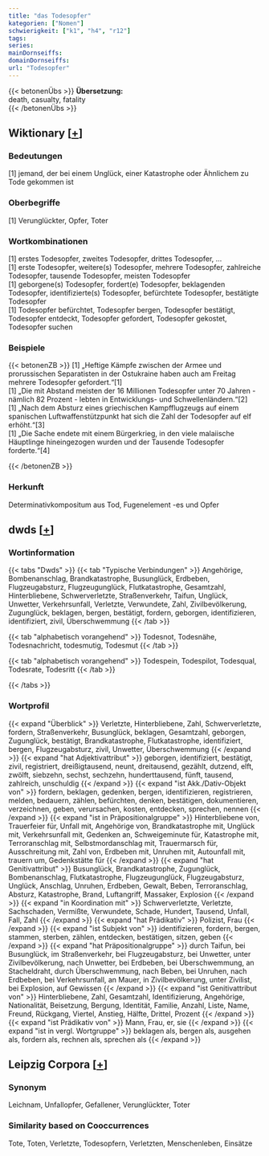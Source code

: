 ```yaml
---
title: "das Todesopfer"
kategorien: ["Nomen"]
schwierigkeit: ["k1", "h4", "r12"]
tags:
series:
mainDornseiffs:
domainDornseiffs:
url: "Todesopfer"
---
```


{{< betonenÜbs >}}
**Übersetzung:**  
death, casualty, fatality  
{{< /betonenÜbs >}}

## Wiktionary [[+](https://de.wiktionary.org/wiki/Todesopfer)]

### Bedeutungen
[1] jemand, der bei einem Unglück, einer Katastrophe oder Ähnlichem zu Tode gekommen ist  

### Oberbegriffe
[1] Verunglückter, Opfer, Toter  

### Wortkombinationen
[1] erstes Todesopfer, zweites Todesopfer, drittes Todesopfer, …  
[1] erste Todesopfer, weitere(s) Todesopfer, mehrere Todesopfer, zahlreiche Todesopfer, tausende Todesopfer, meisten Todesopfer  
[1] geborgene(s) Todesopfer, fordert(e) Todesopfer, beklagenden Todesopfer, identifizierte(s) Todesopfer, befürchtete Todesopfer, bestätigte Todesopfer  
[1] Todesopfer befürchtet, Todesopfer bergen, Todesopfer bestätigt, Todesopfer entdeckt, Todesopfer gefordert, Todesopfer gekostet, Todesopfer suchen  

### Beispiele
{{< betonenZB >}}
[1] „Heftige Kämpfe zwischen der Armee und prorussischen Separatisten in der Ostukraine haben auch am Freitag mehrere Todesopfer gefordert.“[1]  
[1] „Die mit Abstand meisten der 16 Millionen Todesopfer unter 70 Jahren - nämlich 82 Prozent - lebten in Entwicklungs- und Schwellenländern.“[2]  
[1] „Nach dem Absturz eines griechischen Kampfflugzeugs auf einem spanischen Luftwaffenstützpunkt hat sich die Zahl der Todesopfer auf elf erhöht.“[3]  
[1] „Die Sache endete mit einem Bürgerkrieg, in den viele malaiische Häuptlinge hineingezogen wurden und der Tausende Todesopfer forderte.“[4]  

{{< /betonenZB >}}
### Herkunft
Determinativkompositum aus Tod, Fugenelement -es und Opfer  



## dwds [[+](https://www.dwds.de/wb/Todesopfer)]

### Wortinformation
{{< tabs "Dwds" >}}
{{< tab "Typische Verbindungen" >}}
Angehörige, Bombenanschlag, Brandkatastrophe, Busunglück, Erdbeben, Flugzeugabsturz, Flugzeugunglück, Flutkatastrophe, Gesamtzahl, Hinterbliebene, Schwerverletzte, Straßenverkehr, Taifun, Unglück, Unwetter, Verkehrsunfall, Verletzte, Verwundete, Zahl, Zivilbevölkerung, Zugunglück, beklagen, bergen, bestätigt, fordern, geborgen, identifizieren, identifiziert, zivil, Überschwemmung
{{< /tab >}}

{{< tab "alphabetisch vorangehend" >}}
Todesnot, Todesnähe, Todesnachricht, todesmutig, Todesmut
{{< /tab >}}

{{< tab "alphabetisch vorangehend" >}}
Todespein, Todespilot, Todesqual, Todesrate, Todesritt
{{< /tab >}}

{{< /tabs >}}

### Wortprofil
{{< expand "Überblick" >}} Verletzte, Hinterbliebene, Zahl, Schwerverletzte, fordern, Straßenverkehr, Busunglück, beklagen, Gesamtzahl, geborgen, Zugunglück, bestätigt, Brandkatastrophe, Flutkatastrophe, identifiziert, bergen, Flugzeugabsturz, zivil, Unwetter, Überschwemmung {{< /expand >}}
{{< expand "hat Adjektivattribut" >}} geborgen, identifiziert, bestätigt, zivil, registriert, dreißigtausend, neunt, dreitausend, gezählt, dutzend, elft, zwölft, siebzehn, sechst, sechzehn, hunderttausend, fünft, tausend, zahlreich, unschuldig {{< /expand >}}
{{< expand "ist Akk./Dativ-Objekt von" >}} fordern, beklagen, gedenken, bergen, identifizieren, registrieren, melden, bedauern, zählen, befürchten, denken, bestätigen, dokumentieren, verzeichnen, geben, verursachen, kosten, entdecken, sprechen, nennen {{< /expand >}}
{{< expand "ist in Präpositionalgruppe" >}} Hinterbliebene von, Trauerfeier für, Unfall mit, Angehörige von, Brandkatastrophe mit, Unglück mit, Verkehrsunfall mit, Gedenken an, Schweigeminute für, Katastrophe mit, Terroranschlag mit, Selbstmordanschlag mit, Trauermarsch für, Ausschreitung mit, Zahl von, Erdbeben mit, Unruhen mit, Autounfall mit, trauern um, Gedenkstätte für {{< /expand >}}
{{< expand "hat Genitivattribut" >}} Busunglück, Brandkatastrophe, Zugunglück, Bombenanschlag, Flutkatastrophe, Flugzeugunglück, Flugzeugabsturz, Unglück, Anschlag, Unruhen, Erdbeben, Gewalt, Beben, Terroranschlag, Absturz, Katastrophe, Brand, Luftangriff, Massaker, Explosion {{< /expand >}}
{{< expand "in Koordination mit" >}} Schwerverletzte, Verletzte, Sachschaden, Vermißte, Verwundete, Schade, Hundert, Tausend, Unfall, Fall, Zahl {{< /expand >}}
{{< expand "hat Prädikativ" >}} Polizist, Frau {{< /expand >}}
{{< expand "ist Subjekt von" >}} identifizieren, fordern, bergen, stammen, sterben, zählen, entdecken, bestätigen, sitzen, geben {{< /expand >}}
{{< expand "hat Präpositionalgruppe" >}} durch Taifun, bei Busunglück, im Straßenverkehr, bei Flugzeugabsturz, bei Unwetter, unter Zivilbevölkerung, nach Unwetter, bei Erdbeben, bei Überschwemmung, an Stacheldraht, durch Überschwemmung, nach Beben, bei Unruhen, nach Erdbeben, bei Verkehrsunfall, an Mauer, in Zivilbevölkerung, unter Zivilist, bei Explosion, auf Gewissen {{< /expand >}}
{{< expand "ist Genitivattribut von" >}} Hinterbliebene, Zahl, Gesamtzahl, Identifizierung, Angehörige, Nationalität, Beisetzung, Bergung, Identität, Familie, Anzahl, Liste, Name, Freund, Rückgang, Viertel, Anstieg, Hälfte, Drittel, Prozent {{< /expand >}}
{{< expand "ist Prädikativ von" >}} Mann, Frau, er, sie {{< /expand >}}
{{< expand "ist in vergl. Wortgruppe" >}} beklagen als, bergen als, ausgehen als, fordern als, rechnen als, sprechen als {{< /expand >}}

## Leipzig Corpora [[+](https://corpora.uni-leipzig.de/en/res?word=Todesopfer&corpusId=deu_newscrawl-public_2018)]


### Synonym
Leichnam, Unfallopfer, Gefallener, Verunglückter, Toter


### Similarity based on Cooccurrences
Tote, Toten, Verletzte, Todesopfern, Verletzten, Menschenleben, Einsätze

